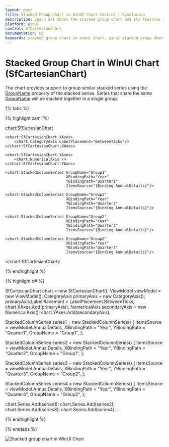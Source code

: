 ```yaml
---
layout: post
title: Stacked Group Chart in WinUI Chart Control | Syncfusion
description: Learn all about the stacked group chart and its features in the Syncfusion® WinUI Chart (SfCartesianChart) control.
platform: WinUI
control: SfCartesianChart
documentation: ug
keywords: stacked group chart in winui chart, winui stacked group chart customization, syncfusion winui stacked group chart, winui sfcartesianchart stacked group chart settings.
---
```


# Stacked Group Chart in WinUI Chart (SfCartesianChart)

The chart provides support to group similar stacked series using the [GroupName](https://help.syncfusion.com/cr/winui/Syncfusion.UI.Xaml.Charts.StackedSeriesBase.html#Syncfusion_UI_Xaml_Charts_StackedSeriesBase_GroupName) property of the stacked series. Series that share the same [GroupName](https://help.syncfusion.com/cr/winui/Syncfusion.UI.Xaml.Charts.StackedSeriesBase.html#Syncfusion_UI_Xaml_Charts_StackedSeriesBase_GroupName) will be stacked together in a single group.

{% tabs %}

{% highlight xaml %}

<chart:SfCartesianChart>
    
    <chart:SfCartesianChart.XAxes>
        <chart:CategoryAxis LabelPlacement="BetweenTicks"/>
    </chart:SfCartesianChart.XAxes>

    <chart:SfCartesianChart.YAxes>
        <chart:NumericalAxis />
    </chart:SfCartesianChart.YAxes>  
    
    <chart:StackedColumnSeries GroupName="Group1" 
                               XBindingPath="Year" 
                               YBindingPath="Quarter1" 
                               ItemsSource="{Binding AnnualDetails}"/>

    <chart:StackedColumnSeries GroupName="Group1" 
                               XBindingPath="Year" 
                               YBindingPath="Quarter2"
                               ItemsSource="{Binding AnnualDetails}"/>

    <chart:StackedColumnSeries GroupName="Group2" 
                               XBindingPath="Year"  
                               YBindingPath="Quarter3" 
                               ItemsSource="{Binding AnnualDetails}"/>

    <chart:StackedColumnSeries GroupName="Group2" 
                               XBindingPath="Year"
                               YBindingPath="Quarter4" 
                               ItemsSource="{Binding AnnualDetails}"/>

</chart:SfCartesianChart>

{% endhighlight %}

{% highlight c# %}

SfCartesianChart chart = new SfCartesianChart();
ViewModel viewModel = new ViewModel();
CategoryAxis primaryAxis = new CategoryAxis();
primaryAxis.LabelPlacement = LabelPlacement.BetweenTicks;
chart.XAxes.Add(primaryAxis);
NumericalAxis secondaryAxis = new NumericalAxis();
chart.YAxes.Add(secondaryAxis);

StackedColumnSeries series1 = new StackedColumnSeries()
{
    ItemsSource = viewModel.AnnualDetails,
    XBindingPath = "Year",
    YBindingPath = "Quarter1",
    GroupName = "Group1",
};

StackedColumnSeries series2 = new StackedColumnSeries()
{
    ItemsSource = viewModel.AnnualDetails,
    XBindingPath = "Year",
    YBindingPath = "Quarter2",
    GroupName = "Group1",
};

StackedColumnSeries series3 = new StackedColumnSeries()
{
    ItemsSource = viewModel.AnnualDetails,
    XBindingPath = "Year",
    YBindingPath = "Quarter3",
    GroupName = "Group2",
};

StackedColumnSeries series4 = new StackedColumnSeries()
{
    ItemsSource = viewModel.AnnualDetails,
    XBindingPath = "Year",
    YBindingPath = "Quarter4",
    GroupName = "Group2",
};

chart.Series.Add(series1);
chart.Series.Add(series2);
chart.Series.Add(series3);
chart.Series.Add(series4);
...

{% endhighlight %}

{% endtabs %}

![Stacked group chart in WinUI Chart](Grouped_Stacking_Images/WinUI_Chart_GroupingStacked.png)
